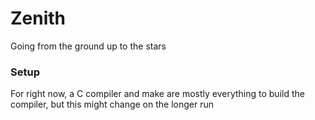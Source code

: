 # Zenith

Going from the ground up to the stars

### Setup

For right now, a C compiler and make are mostly everything to build the compiler, but this might change on the longer run

